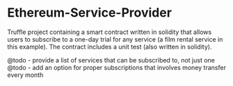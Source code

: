 # Ethereum-Service-Provider
Truffle project containing a smart contract written in solidity that allows users to subscribe to a one-day trial for any service (a film rental service in this example).  The contract includes a unit test (also written in solidity).

@todo - provide a list of services that can be subscribed to, not just one
@todo - add an option for proper subscriptions that involves money transfer every month
